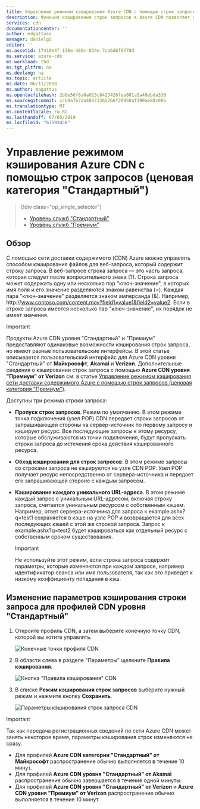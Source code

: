 ```yaml
---
title: Управление режимом кэширования Azure CDN с помощью строк запросов (ценовая категория "Стандартный") | Документация Майкрософт
description: Функция кэширования строк запросов в Azure CDN позволяет управлять режимом кэширования файлов, когда веб-запрос содержит строку запроса. В этой статье описывается кэширование строк запросов в продуктах Azure CDN ценовой категории "Стандартный".
services: cdn
documentationcenter: ''
author: mdgattuso
manager: danielgi
editor: ''
ms.assetid: 17410e4f-130e-489c-834e-7ca6d6f9778d
ms.service: azure-cdn
ms.workload: tbd
ms.tgt_pltfrm: na
ms.devlang: na
ms.topic: article
ms.date: 06/11/2018
ms.author: magattus
ms.openlocfilehash: 2b9e56f8a0a023c8423426fee081a5a48ebda330
ms.sourcegitcommit: ccb9a7b7da48473362266f20950af190ae88c09b
ms.translationtype: MT
ms.contentlocale: ru-RU
ms.lasthandoff: 07/05/2019
ms.locfileid: "67593458"
---
```

# <a name="control-azure-cdn-caching-behavior-with-query-strings---standard-tier"></a>Управление режимом кэширования Azure CDN с помощью строк запросов (ценовая категория "Стандартный")
> [!div class="op_single_selector"]
> * [Уровень служб "Стандартный"](cdn-query-string.md)
> * [Уровень служб "Премиум"](cdn-query-string-premium.md)
> 

## <a name="overview"></a>Обзор
С помощью сети доставки содержимого (CDN) Azure можно управлять способом кэширования файлов для веб-запроса, который содержит строку запроса. В веб-запросе строка запроса — это часть запроса, которая следует после вопросительного знака (?). Строка запроса может содержать одну или несколько пар "ключ-значение", в которых имя поля и его значение разделяются знаком равенства (=). Каждая пара "ключ-значение" разделяется знаком амперсанда (&). Например, http:\//www.contoso.com/content.mov?field1=value1&field2=value2. Если в строке запроса имеется несколько пар "ключ-значение", их порядок не имеет значения. 

> [!IMPORTANT]
> Продукты Azure CDN уровня "Стандартный" и "Премиум" предоставляют одинаковые возможности кэширования строк запроса, но имеют разные пользовательские интерфейсы. В этой статье описывается пользовательский интерфейс для Azure CDN уровня "Стандартный" от **Майкрософт**, **Akamai** и **Verizon**. Дополнительные сведения о кэшировании строк запроса с помощью **Azure CDN уровня "Премиум" от Verizon** см. в статье [Управление режимом кэширования сети доставки содержимого Azure с помощью строк запросов (ценовая категория "Премиум")](cdn-query-string-premium.md).

Доступны три режима строки запроса:

- **Пропуск строк запросов**. Режим по умолчанию. В этом режиме точка подключения (узел POP) CDN передает строки запросов от запрашивающей стороны на сервер-источник по первому запросу и кэширует ресурс. Все последующие запросы к этому ресурсу, которые обслуживаются из точки подключения, будут пропускать строки запроса до истечения срока действия кэшированного ресурса.

- **Обход кэширования для строк запросов**: В этом режиме запросы со строками запроса не кэшируются на узле CDN POP. Узел POP получает ресурс непосредственно от сервера-источника и передает его запрашивающей стороне с каждым запросом.

- **Кэширование каждого уникального URL-адреса**. В этом режиме каждый запрос с уникальным URL-адресом, включая строку запроса, считается уникальным ресурсом с собственным кэшем. Например, ответ сервера-источника для запроса к example.ashx?q=test1 сохраняется в кэше на узле POP и возвращается для всех последующих кэшей с этой же строкой запроса. Запрос к example.ashx?q=test2 будет кэшироваться как отдельный ресурс с собственным сроком существования.
   
    >[!IMPORTANT] 
    > Не используйте этот режим, если строка запроса содержит параметры, которые изменяются при каждом запросе, например идентификатор сеанса или имя пользователя, так как это приведет к низкому коэффициенту попадания в кэш.

## <a name="changing-query-string-caching-settings-for-standard-cdn-profiles"></a>Изменение параметров кэширования строки запроса для профилей CDN уровня "Стандартный"
1. Откройте профиль CDN, а затем выберите конечную точку CDN, которой вы хотите управлять.
   
   ![Конечные точки профиля CDN](./media/cdn-query-string/cdn-endpoints.png)
   
2. В области слева в разделе "Параметры" щелкните **Правила кэширования**.
   
    ![Кнопка "Правила кэширования" CDN](./media/cdn-query-string/cdn-caching-rules-btn.png)
   
3. В списке **Режим кэширования строк запросов** выберите нужный режим и нажмите кнопку **Сохранить**.
   
   ![Параметры кэширования строк запроса CDN](./media/cdn-query-string/cdn-query-string.png)

> [!IMPORTANT]
> Так как передача регистрационных сведений по сети Azure CDN может занять некоторое время, параметры кэширования строк изменяются не сразу.
> - Для профилей **Azure CDN категории "Стандартный" от Майкрософт** распространение обычно выполняется в течение 10 минут. 
> - Для профилей **Azure CDN уровня "Стандартный" от Akamai** распространение обычно завершается в течение одной минуты. 
> - Для профилей **Azure CDN уровня "Стандартный" от Verizon** и **Azure CDN уровня "Премиум" от Verizon** распространение обычно выполняется в течение 10 минут. 



